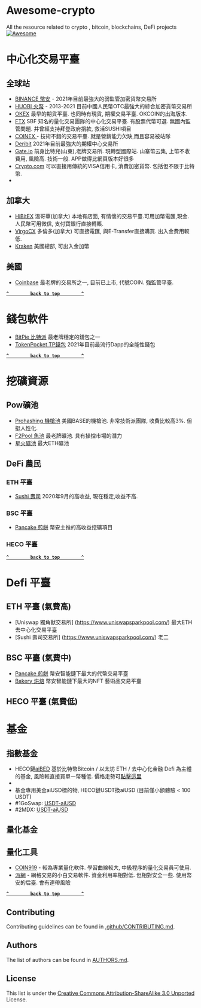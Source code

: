 # Awesome-crypto
All the resource related to crypto , bitcoin,  blockchains, DeFi projects
[![Awesome](https://cdn.rawgit.com/sindresorhus/awesome/d7305f38d29fed78fa85652e3a63e154dd8e8829/media/badge.svg)](https://github.com/9cat/awesome-crypto) 



# 中心化交易平臺

## 全球站
- [BINANCE 幣安](https://www.binance.com/zh-CN/register?ref=ZYWF115V) -  2021年目前最強大的弱監管加密貨幣交易所
- [HUOBI   火幣](https://www.huobi.pe/zh-cn/topic/invited/?invite_code=48b53) -  2013-2021 目前中國人民幣OTC最強大的綜合加密貨幣交易所
- [OKEX](https://www.okex.com/join/1889195) 最早的期貨平臺. 也同時有現貨, 期權交易平臺. OKCOIN的出海版本.
- [FTX](https://ftx.com/#a=9cat) SBF 知名的量化交易團隊的中心化交易平臺. 有股票代幣可選. 無國內監管問題. 并曾經支持拜登政府捐款, 救活SUSHI項目
- [COINEX ](https://www.coinex.com/register?refer_code=pkz6r) - 技術不錯的交易平臺. 就是營銷能力欠缺,而且容易被站隊
- [Deribit](https://www.deribit.com/reg-5649.1758) 2021年目前最強大的期權中心交易所
- [Gate.io](https://www.gate.io/signup/33847) 前身比特兒(山東),老牌交易所. 現轉型國際站. 山寨幣云集, 上幣不收費用, 風險高. 技術一般. APP做得比網頁版本好很多
- [Crypto.com](https://platinum.crypto.com/r/3tcr8uhpn6) 可以直接用傳統的VISA信用卡, 消費加密貨幣. 包括但不限于比特幣.
- 

## 加拿大
- [HiBitEX](https://www.hibitex.com/zh_CN/register?inviteCode=WTTLLZT) 溫哥華(加拿大) 本地有店面, 有情懷的交易平臺.可用加幣電匯,現金. 人民幣可用微信, 支付寶銀行直接轉賬. 
- [VirgoCX](https://www.virgocx.ca/page#/register?code=o97aZr0d) 多倫多(加拿大) 可直接電匯, 與E-Transfer直接購買. 出入金費用較低. 
- [Kraken](https://www.kraken.com) 美國總部, 可出入金加幣


## 美國
- [Coinbase](https://www.coinbase.com/join/temple) 最老牌的交易所之一, 目前已上市, 代號COIN.  強監管平臺.
 


**[`^        back to top        ^`](#)**


# 錢包軟件
- [BitPie 比特派](https://bitpie.com/loan/index.html?code=YQS0RF)  最老牌穩定的錢包之一    
- [TokenPocket TP錢包](https://www.tokenpocket.pro/) 2021年目前最流行Dapp的全能性錢包

**[`^        back to top        ^`](#)**


# 挖礦資源
## Pow礦池
- [Prohashing 機槍池](https://prohashing.com?r=DOI2NMGK)   美國BASE的機槍池. 非常技術派團隊, 收費比較高3%. 但挺人性化.
- [F2Pool 魚池](https://www.f2pool.com) 最老牌礦池. 具有操控市場的潛力
- [星火礦池](https://www.sparkpool.com/)  最大ETH礦池 

## DeFi 農民
### ETH  平臺
 - [Sushi 壽司](https://app.sushi.com/yield) 2020年9月的高收益, 現在穩定,收益不高. 

### BSC  平臺
 - [Pancake 煎餅](https://pancakeswap.finance/farms)   幣安主推的高收益挖礦項目
 
### HECO 平臺

**[`^        back to top        ^`](#)**



# Defi 平臺
## ETH  平臺 (氣費高)
- [Uniswap 獨角獸交易所] (https://www.uniswapsparkpool.com/)  最大ETH去中心化交易平臺
- [Sushi   壽司交易所] (https://www.uniswapsparkpool.com/)  老二
 
## BSC  平臺 (氣費中)
 - [Pancake 煎餅](https://pancakeswap.finance/) 幣安智能鏈下最大的代幣交易平臺
 - [Bakery  烘焙](https://www.bakeryswap.org/ ) 幣安智能鏈下最大的NFT 藝術品交易平臺
 

## HECO 平臺 (氣費低)


# 基金

## 指數基金
- HECO鏈[aiBED](https://www.goswap.app/#/swap?inputCurrency=0xCFF01F9c5898505C36b32BdeFDe7a31F78EEcF3e&outputCurrency=0xf15875E53de0f9368e4a08D9f571d5C855FEa725)  基於比特幣Bitcoin / 以太坊 ETH / 去中心化金融 Defi 為主體的基金, 風險較直接買單一幣種低. 價格走勢可[點擊這里](https://aibswap.com)
- 
- 基金專用美金aiUSD標的物,  HECO鏈USDT換aiUSD (目前僅小額體驗 < 100 USDT)  
- #1GoSwap: [USDT-aiUSD](https://www.goswap.app/#/swap?inputCurrency=0xa71edc38d189767582c38a3145b5873052c3e47a&outputCurrency=0xCFF01F9c5898505C36b32BdeFDe7a31F78EEcF3e)
- #2MDX: [USDT-aiUSD](https://ht.mdex.com/#/swap?inputCurrency=0xa71edc38d189767582c38a3145b5873052c3e47a&outputCurrency=0xCFF01F9c5898505C36b32BdeFDe7a31F78EEcF3e)
   


## 量化基金



## 量化工具
- [COIN919](http://zsweb.coin919.pro/Reg.html?code=12996) - 較為專業量化軟件. 學習曲線較大, 中級程序的量化交易員可使用.
- [派網](https://www.pionex.cc/zh-CN/sign/ref/u0j4MLa9) - 網格交易的小白交易軟件. 資金利用率相對低. 但相對安全一些. 使用幣安的后臺. 會有連帶風險



**[`^        back to top        ^`](#)**


## Contributing

Contributing guidelines can be found in [.github/CONTRIBUTING.md](.github/CONTRIBUTING.md).

## Authors

The list of authors can be found in [AUTHORS.md](AUTHORS.md).

## License

This list is under the [Creative Commons Attribution-ShareAlike 3.0 Unported](LICENSE) License.
